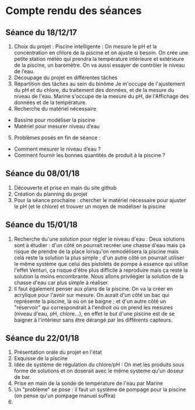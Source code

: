 Compte rendu des séances
=========

## Séance du 18/12/17

  1.	Choix du projet : Piscine intelligente : On mesure le pH et la concentration en chlore de la piscine et on ajuste si besoin. On crée une petite station météo qui prendra la température intérieure et extérieure de la piscine, un baromètre. On va aussi essayer de contrôler le niveau de l’eau.
  2.	Découpage du projet en différentes tâches
  3.	Répartition des tâches au sein du binôme
Je m'occupe de l'ajustement du pH et du chlore, du traitement des données, et de la mesure du niveau de l'eau.
Marine s'occupe de la mesure du pH, de l'Affichage des données et de la température.
  4.	Recherche du matériel nécessaire
  * Bassine pour modéliser la piscine
  * Matériel pour mesurer niveau d’eau
  5.	Problèmes posés en fin de séance :
  * Comment mesurer le niveau d’eau ?
  * Comment fournir les bonnes quantités de produit à la piscine ?

## Séance du 08/01/18

  1. Découverte et prise en main du site github
  2. Création du planning du projet
  3. Pour la séance prochaine : chercher le matériel nécessaire pour ajuster le pH (et le chlore) et trouver un moyen de modéliser la piscine

## Séance du 15/01/18

  1. Recherche du'une solution pour régler le niveau d'eau : Deux solutions sont à étudier : d'un côté on pourrait recréer une chasse d'eau mais ça risque de prendre de la place lorsqu'on remodélisera la piscine mais celà reste la solution la plus simple ; d'un autre côté on pourrait utiliser le même système que celui des pistolets de pompe à essence qui utilise l'effet Venturi, ça risque d'être plus difficile à reproduire mais ça reste la solution la moins encombrante. Nous allons privilégier la solution de la chasse d'eau car plus simple à réaliser.
  2. Il faut également penser aux plans de la piscine. On va la créer en acrylique pour l'avoir sur mesure. On aurait d'un côté un bac qui représente la piscine, là où on se baigne ; et d'un autre côté un "réservoir" qui correspondrait à l'endroit où on prend les mesures (niveau d'eau, pH, chlore...), en effet le but d'une piscine est de se baigner à l'intérieur sans être dérangé par les différents capteurs.

## Séance du 22/01/18

  1. Présentation orale du projet en l'état
  2. Exquisse de la piscine
  3. Idée de système de régulation du chlore/pH : On met les produits sous forme de solutions et on doserait avec le même systeme qu'un doseur de bar.
  4. Prise en main de la sonde de température de l'eau par Marine
  5. Un "problème" se pose : il faut un système de pompage pour la piscine (on pense qu'un pompage manuel suffira)
  6. 

